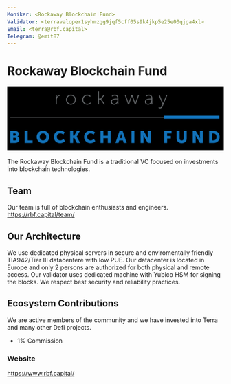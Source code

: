 ```yaml
---
Moniker: <Rockaway Blockchain Fund>
Validator: <terravaloper1syhmzgg9jqf5cff05s9k4jkp5e25e00qjga4xl>
Email: <terra@rbf.capital>
Telegram: @emit87
---
```



# Rockaway Blockchain Fund
![Rockaway Blockchain Fund](https://github.com/terra-money/validator-profiles/raw/master/validators/terravaloper1syhmzgg9jqf5cff05s9k4jkp5e25e00qjga4xl/rbf_capital.png)
  
The Rockaway Blockchain Fund is a traditional VC focused on investments into blockchain technologies.

## Team
Our team is full of blockchain enthusiasts and engineers.
https://rbf.capital/team/

## Our Architecture

We use dedicated physical servers in secure and enviromentally friendly TIA942/Tier III datacentere with low PUE. Our datacenter is located in Europe and only 2 persons are authorized for both physical and remote access. Our validator uses dedicated machine with Yubico HSM for signing the blocks. We respect best security and reliability practices.

## Ecosystem Contributions

We are active members of the community and we have invested into Terra and many other Defi projects.

- 1% Commission

### Website

https://www.rbf.capital/ 